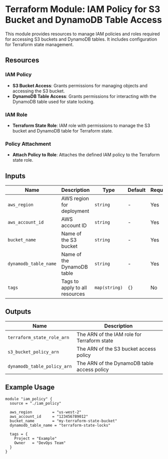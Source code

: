 # Terraform Module: IAM Policy for S3 Bucket and DynamoDB Table Access

This module provides resources to manage IAM policies and roles required for accessing S3 buckets and DynamoDB tables. It includes configuration for Terraform state management.

## Resources

### IAM Policy
- **S3 Bucket Access**: Grants permissions for managing objects and accessing the S3 bucket.
- **DynamoDB Table Access**: Grants permissions for interacting with the DynamoDB table used for state locking.

### IAM Role
- **Terraform State Role**: IAM role with permissions to manage the S3 bucket and DynamoDB table for Terraform state.

### Policy Attachment
- **Attach Policy to Role**: Attaches the defined IAM policy to the Terraform state role.

## Inputs

| Name                     | Description                                      | Type        | Default  | Required |
|--------------------------|--------------------------------------------------|-------------|----------|----------|
| `aws_region`             | AWS region for deployment                       | `string`    | -        | Yes      |
| `aws_account_id`         | AWS account ID                                  | `string`    | -        | Yes      |
| `bucket_name`            | Name of the S3 bucket                           | `string`    | -        | Yes      |
| `dynamodb_table_name`    | Name of the DynamoDB table                      | `string`    | -        | Yes      |
| `tags`                   | Tags to apply to all resources                  | `map(string)` | `{}`   | No       |

## Outputs

| Name                              | Description                                      |
|-----------------------------------|--------------------------------------------------|
| `terraform_state_role_arn`        | The ARN of the IAM role for Terraform state      |
| `s3_bucket_policy_arn`            | The ARN of the S3 bucket access policy          |
| `dynamodb_table_policy_arn`       | The ARN of the DynamoDB table access policy     |

## Example Usage

```hcl
module "iam_policy" {
  source = "./iam_policy"

  aws_region         = "us-west-2"
  aws_account_id     = "123456789012"
  bucket_name        = "my-terraform-state-bucket"
  dynamodb_table_name = "terraform-state-locks"

  tags = {
    Project = "Example"
    Owner   = "DevOps Team"
  }
}

